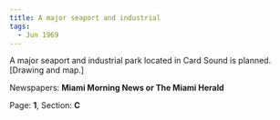 ```yaml
---  
title: A major seaport and industrial  
tags:  
  - Jun 1969  
---  
```

  
A major seaport and industrial park located in Card Sound is planned. [Drawing and map.]  
  
Newspapers: **Miami Morning News or The Miami Herald**  
  
Page: **1**, Section: **C** 
